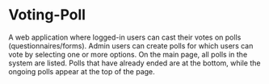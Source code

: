 # Voting-Poll
A web application where logged-in users can cast their votes on polls (questionnaires/forms). Admin users can create polls for which users can vote by selecting one or more options. On the main page, all polls in the system are listed. Polls that have already ended are at the bottom, while the ongoing polls appear at the top of the page. 

